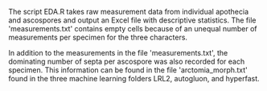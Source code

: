 The script EDA.R takes raw measurement data from individual apothecia and ascospores and output an Excel file with descriptive statistics. The file 'measurements.txt' contains empty cells because of an unequal number of measurements per specimen for the three characters.

In addition to the measurements in the file 'measurements.txt', the dominating number of septa per ascospore was also recorded for each specimen. This information can be found in the file 'arctomia_morph.txt' found in the three machine learning folders LRL2, autogluon, and hyperfast.
